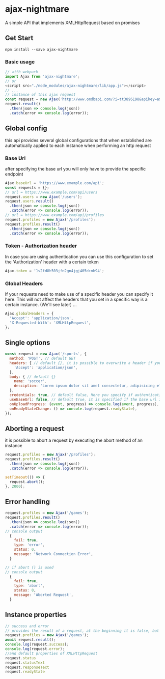 # ajax-nightmare
A simple API that implements XMLHttpRequest based on promises

## Get Start
    npm install --save ajax-nightmare
### Basic usage
```js
// with webpack
import Ajax from 'ajax-nightmare';
// or
<script src="./node_modules/ajax-nightmare/lib/app.js"></script>
// ...
// instance of this ajax request
const request = new Ajax('http://www.omdbapi.com/?i=tt3896198&apikey=a95b5205');
request.result()
  .then(json => console.log(json))
  .catch(error => console.log(error));
```
## Global config
this api provides several global configurations that when established are automatically applied to each instance when performing an http request

### Base Url
after specifying the base url you will only have to provide the specific endpoint
```js
Ajax.baseUrl = 'https://www.example.com/api';
const requests = {};
// url = https://www.example.com/api/users
request.users = new Ajax('/users');
request.users.result()
  .then(json => console.log(json))
  .catch(error => console.log(error));
// url = https://www.example.com/api/profiles
request.profiles = new Ajax('/profiles');
request.profiles.result()
  .then(json => console.log(json))
  .catch(error => console.log(error));
```
### Token - Authorization header
In case you are using authentication you can use this configuration to set the 'Authorization' header with a certain token
```js
Ajax.token = '1s2fd8h503jfn2gn4jgj405dcnb94';
```
### Global Headers
If your requests need to make use of a specific header you can specify it here. This will not affect the headers that you set in a specific way is a certain instance. (We'll see later) ...

```js
Ajax.globalHeaders = {
  'Accept': 'application/json',
  'X-Requested-With': 'XMLHttpRequest',
};
```
## Single options
```js
const request = new Ajax('/sports', {
  method: 'POST', // default GET
  headers: { // default {}, it is possible to overwrite a header if you have already set it in the global headers
    'Accept': 'application/json',
  },
  body: { // default {} 
    name: 'soccer',
    desciption: 'Lorem ipsum dolor sit amet consectetur, adipisicing elit.',
  },
  credentials: true, // default false, Here you specify if authentication using the token is used
  useBaseUrl: false, // default true, it is specified if the base url is used or not
  onUploadProgress: (event, progress) => console.log(event, progress),
  onReadyStateChange: () => console.log(request.readyState),
});
```

## Aborting a request
it is possible to abort a request by executing the abort method of an instance
```js
request.profiles = new Ajax('/profiles');
request.profiles.result()
  .then(json => console.log(json))
  .catch(error => console.log(error));

setTimeout(() => {
  request.abort();
}, 2000);
```
## Error handling
```js
request.profiles = new Ajax('/games');
request.profiles.result()
  .then(json => console.log(json))
  .catch(error => console.log(error));
// console output
  {
    fail: true,
    type: 'error',
    status: 0,
    message: 'Network Connection Error',
  }

// if abort () is used
// console output
  {
    fail: true,
    type: 'abort',
    status: 0,
    message: 'Aborted Request',
  }
```
## Instance properties
```js
// success and error
// provides the result of a request, at the beginning it is false, but when the information arrives its value is changed
request.profiles = new Ajax('/games');
await request.result();
console.log(request.success);
console.log(request.error);
//and default properties of XMLHttpRequest
request.status
request.statusText
request.responseText
request.readyState
```
